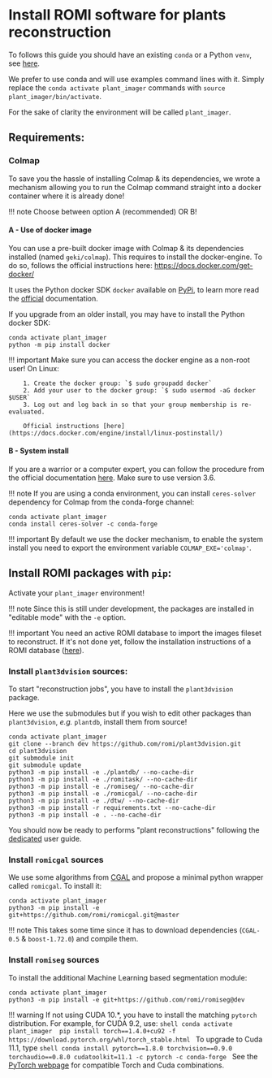 Install ROMI software for plants reconstruction
===============================================

To follows this guide you should have an existing `conda` or a Python `venv`, see [here](create_env.md).

We prefer to use conda and will use examples command lines with it.
Simply replace the `conda activate plant_imager` commands with `source plant_imager/bin/activate`.

For the sake of clarity the environment will be called `plant_imager`.

## Requirements:

### Colmap

To save you the hassle of installing Colmap & its dependencies, we wrote a mechanism allowing you to run the Colmap command straight into a docker container where it is already done!

!!! note
    Choose between option A (recommended) OR B!

#### A - Use of docker image

You can use a pre-built docker image with Colmap & its dependencies installed (named `geki/colmap`).
This requires to install the docker-engine.
To do so, follows the official instructions here: https://docs.docker.com/get-docker/

It uses the Python docker SDK `docker` available on [PyPi](https://pypi.org/project/docker/), to learn more read the [official](https://docker-py.readthedocs.io/en/stable/) documentation.

If you upgrade from an older install, you may have to install the Python docker SDK:

```shell
conda activate plant_imager
python -m pip install docker
```

!!! important
    Make sure you can access the docker engine as a non-root user!
    On Linux:
    
        1. Create the docker group: `$ sudo groupadd docker`
        2. Add your user to the docker group: `$ sudo usermod -aG docker $USER`
        3. Log out and log back in so that your group membership is re-evaluated.
        
        Official instructions [here](https://docs.docker.com/engine/install/linux-postinstall/)

#### B - System install

If you are a warrior or a computer expert, you can follow the procedure from the official documentation [here](https://colmap.github.io/install.html#).
Make sure to use version 3.6.

!!! note
    If you are using a conda environment, you can install `ceres-solver` dependency for Colmap from the conda-forge channel:

```shell
conda activate plant_imager
conda install ceres-solver -c conda-forge
```

!!! important
    By default we use the docker mechanism, to enable the system install you need to export the environment variable `COLMAP_EXE='colmap'`.

## Install ROMI packages with `pip`:

Activate your `plant_imager` environment!

!!! note
    Since this is still under development, the packages are installed in "editable mode" with the `-e` option.

!!! important
    You need an active ROMI database to import the images fileset to reconstruct.
    If it's not done yet, follow the installation instructions of a ROMI database ([here](plantdb_setup.md)).

### Install `plant3dvision` sources:

To start "reconstruction jobs", you have to install the `plant3dvision` package.

Here we use the submodules but if you wish to edit other packages than `plant3dvision`, _e.g._ `plantdb`, install them from source!

```shell
conda activate plant_imager
git clone --branch dev https://github.com/romi/plant3dvision.git
cd plant3dvision
git submodule init
git submodule update
python3 -m pip install -e ./plantdb/ --no-cache-dir
python3 -m pip install -e ./romitask/ --no-cache-dir
python3 -m pip install -e ./romiseg/ --no-cache-dir
python3 -m pip install -e ./romicgal/ --no-cache-dir
python3 -m pip install -e ./dtw/ --no-cache-dir
python3 -m pip install -r requirements.txt --no-cache-dir
python3 -m pip install -e . --no-cache-dir
```
You should now be ready to performs "plant reconstructions" following the [dedicated](../tutorials/reconstruct_scan.md) user guide.

### Install `romicgal` sources

We use some algorithms from [CGAL](https://www.cgal.org/) and propose a minimal python wrapper called `romicgal`. To install it:

```shell
conda activate plant_imager
python3 -m pip install -e git+https://github.com/romi/romicgal.git@master
```

!!! note
    This takes some time since it has to download dependencies (`CGAL-0.5` & `boost-1.72.0`) and compile them.

### Install `romiseg` sources

To install the additional Machine Learning based segmentation module:

```shell
conda activate plant_imager
python3 -m pip install -e git+https://github.com/romi/romiseg@dev
```

!!! warning
    If not using CUDA 10.*, you have to install the matching `pytorch` distribution. For example, for CUDA 9.2, use:
    ```shell
    conda activate plant_imager 
    pip install torch==1.4.0+cu92 -f https://download.pytorch.org/whl/torch_stable.html
    ```
    To upgrade to Cuda 11.1, type
    ```shell
    conda install pytorch==1.8.0 torchvision==0.9.0 torchaudio==0.8.0 cudatoolkit=11.1 -c pytorch -c conda-forge
    ```
    See the [PyTorch webpage](https://pytorch.org/get-started/locally/) for compatible Torch and Cuda combinations.    
